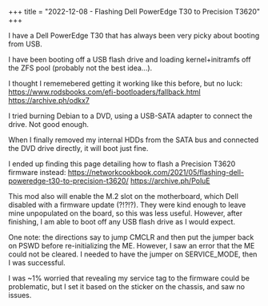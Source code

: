 +++
title = "2022-12-08 - Flashing Dell PowerEdge T30 to Precision T3620"
+++

I have a Dell PowerEdge T30 that has always been very picky about booting from USB.

I have been booting off a USB flash drive and loading kernel+initramfs off the ZFS pool (probably not the best idea...).

I thought I rememebered getting it working like this before, but no luck:
https://www.rodsbooks.com/efi-bootloaders/fallback.html
https://archive.ph/odkx7

I tried burning Debian to a DVD, using a USB-SATA adapter to connect the drive.  Not good enough.

When I finally removed my internal HDDs from the SATA bus and connected the DVD drive directly, it will boot just fine.

I ended up finding this page detailing how to flash a Precision T3620 firmware instead:
https://networkcookbook.com/2021/05/flashing-dell-poweredge-t30-to-precision-t3620/
https://archive.ph/PoluE

This mod also will enable the M.2 slot on the motherboard, which Dell disabled with a firmware update (?!?!?).  They were kind enough to leave mine unpopulated on the board, so this was less useful.  However, after finishing, I am able to boot off any USB flash drive as I would expect.

One note: the directions say to jump CMCLR and then put the jumper back on PSWD before re-initializing the ME.  However, I saw an error that the ME could not be cleared.  I needed to have the jumper on SERVICE_MODE, then I was successful.

I was ~1% worried that revealing my service tag to the firmware could be problematic, but I set it based on the sticker on the chassis, and saw no issues.
